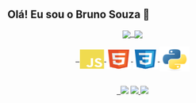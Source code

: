## Olá! Eu sou o Bruno Souza 👋

<div align="center">
  <a href="https://github.com/brunoalksouza">
  <img height="160em" align="center" src="https://github-readme-stats.vercel.app/api?username=brunoalksouza&show_icons=true&theme=dark&include_all_commits=true&count_private=true"/>&nbsp
  <img height="160em" align="center" src="https://github-readme-stats.vercel.app/api/top-langs/?username=brunoalksouza&layout=compact&langs_count=7&theme=dark" />
</div>

<div align="center"> 
  <div style="display: inline_block"><br>&nbsp
    <img align="center" alt="Bruno-Js" height="40" width="50" src="https://raw.githubusercontent.com/devicons/devicon/master/icons/javascript/javascript-plain.svg">
    <img align="center" alt="Bruno-HTML" height="40" width="50" src="https://raw.githubusercontent.com/devicons/devicon/master/icons/html5/html5-original.svg">
    <img align="center" alt="Bruno-CSS" height="40" width="50" src="https://raw.githubusercontent.com/devicons/devicon/master/icons/css3/css3-original.svg">
    <img align="center" alt="Bruno-Python" height="50" width="60" src="https://raw.githubusercontent.com/devicons/devicon/master/icons/python/python-original.svg">
  </div>

  ##
  
 <div> &nbsp
    <a href="https://www.instagram.com/eu.brunoalk/" target="_blank"><img src="https://img.shields.io/badge/-Instagram-%23E4405F?style=for-the-badge&logo=instagram&logoColor=white" target="_blank"></a>  
    <a href = "mailto:brunoalksouza@gmail.com"><img src="https://img.shields.io/badge/-Gmail-%23333?style=for-the-badge&logo=gmail&logoColor=white" target="_blank">  </a>
    <a href="https://www.linkedin.com/in/bruno-alkmin-1a88051ba/" target="_blank"><img src="https://img.shields.io/badge/-LinkedIn-%230077B5?style=for-the-badge&logo=linkedin&logoColor=white" target="_blank"></a> 
  </div>
</div>


<!--
**brunoalksouza/brunoalksouza** is a ✨ _special_ ✨ repository because its `README.md` (this file) appears on your GitHub profile.

Here are some ideas to get you started:

- 🔭 I’m currently working on my personal projects
- 🌱 I’m currently learning english, python, js, html, css
- 👯 I’m looking to collaborate on a project that have an purpose
- 🤔 I’m looking for help with search an Internship
- 📫 How to reach me: brunoalksouza@gmail.com
- ⚡ Fun fact: I have already managed +R$50 in paid traffic campaigns
-->

